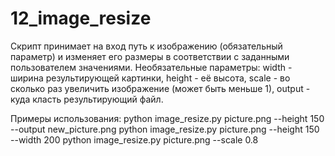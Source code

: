 # 12_image_resize
Скрипт принимает на вход путь к изображению (обязательный параметр) и изменяет его размеры в соответствии с заданными пользователем значениями. Необязательные параметры: width - ширина результирующей картинки, height - её высота, scale - во сколько раз увеличить изображение (может быть меньше 1), output - куда класть результирующий файл.

Примеры использования:
python image_resize.py picture.png --height 150 --output new_picture.png
python image_resize.py picture.png --height 150 --width 200
python image_resize.py picture.png --scale 0.8 
